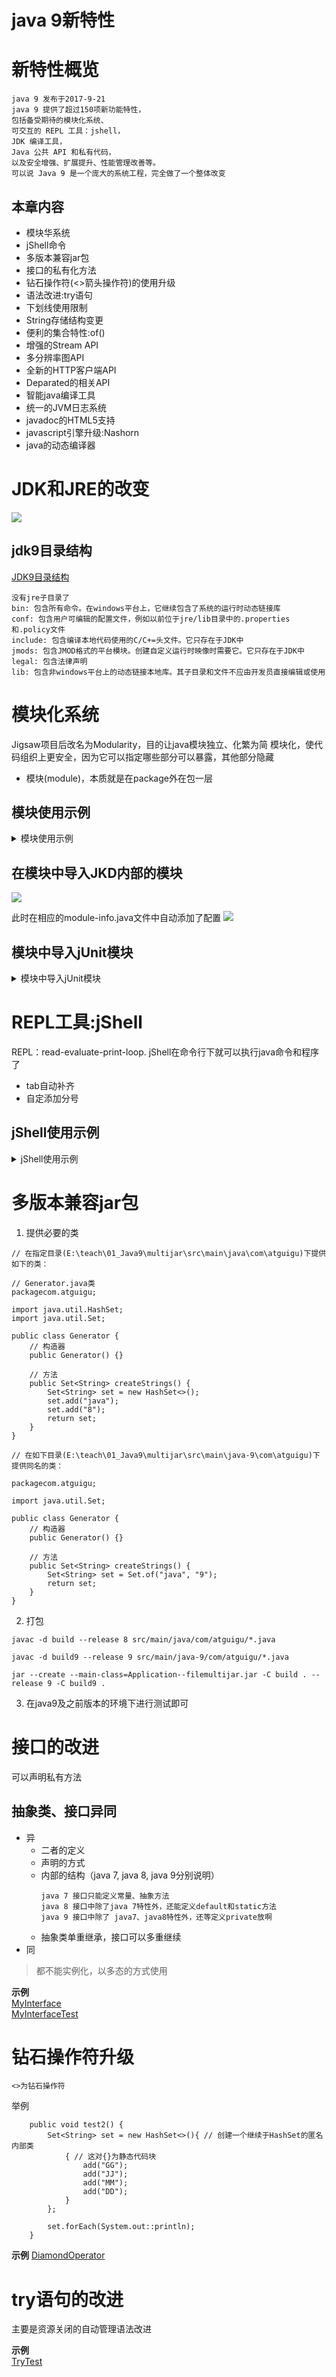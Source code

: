 java 9新特性
==

# 新特性概览
```text
java 9 发布于2017-9-21
java 9 提供了超过150项新功能特性，
包括备受期待的模块化系统、
可交互的 REPL 工具：jshell，
JDK 编译工具，
Java 公共 API 和私有代码，
以及安全增强、扩展提升、性能管理改善等。
可以说 Java 9 是一个庞大的系统工程，完全做了一个整体改变
```

## 本章内容
* 模块华系统
* jShell命令
* 多版本兼容jar包
* 接口的私有化方法
* 钻石操作符(<>箭头操作符)的使用升级
* 语法改进:try语句
* 下划线使用限制
* String存储结构变更
* 便利的集合特性:of()
* 增强的Stream API
* 多分辨率图API
* 全新的HTTP客户端API
* Deparated的相关API
* 智能java编译工具
* 统一的JVM日志系统
* javadoc的HTML5支持
* javascript引擎升级:Nashorn
* java的动态编译器

# JDK和JRE的改变
![](./images/JDK,JRE改变.png)  

## jdk9目录结构
[JDK9目录结构](images/JDK9目录结构.png)

```text
没有jre子目录了
bin: 包含所有命令。在windows平台上，它继续包含了系统的运行时动态链接库
conf: 包含用户可编辑的配置文件，例如以前位于jre/lib目录中的.properties和.policy文件
include: 包含编译本地代码使用的C/C+=头文件。它只存在于JDK中
jmods: 包含JMOD格式的平台模块。创建自定义运行时映像时需要它。它只存在于JDK中
legal: 包含法律声明
lib: 包含非windows平台上的动态链接本地库。其子目录和文件不应由开发员直接编辑或使用

```

# 模块化系统
Jigsaw项目后改名为Modularity，目的让java模块独立、化繁为简
模块化，使代码组织上更安全，因为它可以指定哪些部分可以暴露，其他部分隐藏

* 模块(module)，本质就是在package外在包一层

## 模块使用示例
<details>
<summary>模块使用示例</summary>

* 需求
```text
如下图：模块结构
module有：core、main、pages
把core模块下的包com.java.www 暴露给外部调用，
测试，模块pages中能访问到core模块下的包com.java.www下的Person类
```
![](./images/模块结构.png)  

* 新建多个不同的模块  
**默认情况下，每个模块都只能访问到本模块下的类、接口等，无法跨模块去访问**  
![](./images/新建module.png)  

* 在每个模块下创建module-info.java文件
![](images/新建module-info.java.png)  

* 设置模块core下的com.java.www包导出
```text
编辑模块core的src目录下的module-info.java文件，添加如下内容：
    exports com.java.www;
具体如下
```

```text
module core {
    // 导出包
    exports com.java.www;
}
```

* 设置模块pages中导入需要的模块
```text
编辑模块pages的src目录下的module-info.java文件，添加如下内容：
    requires core;
具体如下
```

```text
module pages {
    // 导入模块
    requires core; // 光标放这在这行，Alt + Enter键，选择Add dependency on module 'xxx'
}
```
注意添加了这行内容后，要执行添加依赖模块操作，执行后的变化
![](./images/添加依赖的module.png)  

![](./images/添加依赖的module2.png)  


* 注意:本模块中的包名不能与导入的包名不能相同
* 测试
[ModuleTest](./pages/src/com/java/ui/ModuleTest.java)
</details>

## 在模块中导入JKD内部的模块
![](./images/导入JDK内部模块1.png)  

此时在相应的module-info.java文件中自动添加了配置
![](./images/导入JDK内部模块2.png)  

## 模块中导入jUnit模块
<details>
<summary>模块中导入jUnit模块</summary>

![](./images/add_jUnit模块.png)  
![](./images/add_jUnit模块2.png)  
![](./images/add_jUnit模块3.png)  
![](./images/add_jUnit模块4.png)  
![](./images/add_jUnit模块5.png)  
![](./images/add_jUnit模块6.png)  

</details>

# REPL工具:jShell
REPL：read-evaluate-print-loop.
jShell在命令行下就可以执行java命令和程序了

* tab自动补齐
* 自定添加分号

##  jShell使用示例
<details>
<summary>jShell使用示例</summary>

* 调出jShell
在cmd窗口执行 jshell
![](./images/jshell01.png)  

* /help 帮助
![](./images/jshell02.png)  

* 基本使用
![](./images/jshell03.png)  

![](./images/jshell04.png)  

* 导入指定的包
![](./images/jshell05.png)  

* /imports查看已导入的包
![](./images/jshell06.png)  

* tab补齐代码
![](./images/jshell07.png)  

* 列出当前会话里有效的代码片段
![](./images/jshell08.png)  

* /var列出当前会话里创建了的变量
![](./images/jshell09.png)  

* /methods查看已创建的方法
![](./images/jshell10.png)  

* 加载并执行外部的源代码文件
![](./images/jshell11.png)  

* /edit使用pad文本编辑器
![](./images/jshell12.png)  

* /exit退出jShell

</details>


# 多版本兼容jar包

1. 提供必要的类
```text
// 在指定目录(E:\teach\01_Java9\multijar\src\main\java\com\atguigu)下提供如下的类：

// Generator.java类
packagecom.atguigu;

import java.util.HashSet;
import java.util.Set;

public class Generator {
    // 构造器
    public Generator() {}

    // 方法
    public Set<String> createStrings() {
        Set<String> set = new HashSet<>();
        set.add("java");
        set.add("8");
        return set;
    }
}
```

```text
// 在如下目录(E:\teach\01_Java9\multijar\src\main\java-9\com\atguigu)下提供同名的类：

packagecom.atguigu;

import java.util.Set;

public class Generator {
    // 构造器
    public Generator() {}

    // 方法
    public Set<String> createStrings() {
        Set<String> set = Set.of("java", "9");
        return set;
    }
}
```

2. 打包
```text
javac -d build --release 8 src/main/java/com/atguigu/*.java

javac -d build9 --release 9 src/main/java-9/com/atguigu/*.java

jar --create --main-class=Application--filemultijar.jar -C build . --release 9 -C build9 .
```

3. 在java9及之前版本的环境下进行测试即可


# 接口的改进
可以声明私有方法

## 抽象类、接口异同
* 异
    * 二者的定义
    * 声明的方式
    * 内部的结构（java 7, java 8, java 9分别说明）
        ```
        java 7 接口只能定义常量、抽象方法
        java 8 接口中除了java 7特性外，还能定义default和static方法
        java 9 接口中除了 java7、java8特性外，还等定义private放啊
        ```
    * 抽象类单重继承，接口可以多重继续
* 同
>都不能实例化，以多态的方式使用

**示例**  
[MyInterface](./main/src/com/java/www/MyInterface.java)  
[MyInterfaceTest](./main/src/com/java/www/MyInterfaceTest.java)  

# 钻石操作符升级
```text
<>为钻石操作符

```

举例
```text
    public void test2() {
        Set<String> set = new HashSet<>(){ // 创建一个继续于HashSet的匿名内部类
            { // 这对{}为静态代码块
                add("GG");
                add("JJ");
                add("MM");
                add("DD");
            }
        };

        set.forEach(System.out::println);
    }
```
**示例**
[DiamondOperator](./main/src/com/java/www/DiamondOperator.java)  


# try语句的改进
主要是资源关闭的自动管理语法改进

**示例**  
[TryTest](./main/src/com/java/www/TryTest.java)  



